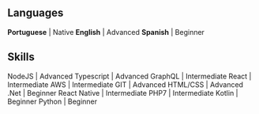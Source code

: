 ## Languages

**Portuguese** | Native
**English** | Advanced
**Spanish** | Beginner

## Skills

NodeJS | Advanced
Typescript | Advanced
GraphQL | Intermediate
React | Intermediate
AWS | Intermediate
GIT | Advanced
HTML/CSS | Advanced
.Net | Beginner
React Native | Intermediate
PHP7 | Intermediate
Kotlin | Beginner
Python | Beginner
